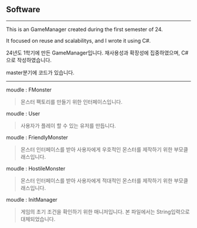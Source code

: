 ## Software

----------------

This is an GameManager created during the first semester of 24.

It focused on reuse and scalabilitys, and I wrote it using C#.

24년도 1학기에 만든 GameManager입니다.
재사용성과 확장성에 집중하였으며, C#으로 작성하였습니다.

master분기에 코드가 있습니다.

----------------

moudle : FMonster

>몬스터 팩토리를 만들기 위한 인터페이스입니다.

moudle : User

>사용자가 플레이 할 수 있는 유저를 만듭니다.

moudle : FriendlyMonster

>몬스터 인터페이스를 받아 사용자에게 우호적인 몬스터를 제작하기 위한 부모클래스입니다.

moudle : HostileMonster

>몬스터 인터페이스를 받아 사용자에게 적대적인 몬스터를 제작하기 위한 부모클래스입니다.

moudle : InitManager

>게임의 초기 조건을 확인하기 위한 매니저입니다. 본 파일에서는 String입력으로 대체되었습니다.


